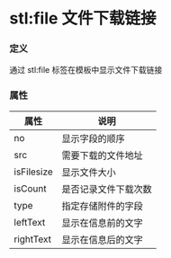 # stl:file 文件下载链接


### 定义

通过 stl:file 标签在模板中显示文件下载链接

### 属性

属性  | 说明
------  | ------
no | 显示字段的顺序
src | 需要下载的文件地址
isFilesize | 显示文件大小
isCount | 是否记录文件下载次数
type | 指定存储附件的字段
leftText | 显示在信息前的文字
rightText | 显示在信息后的文字